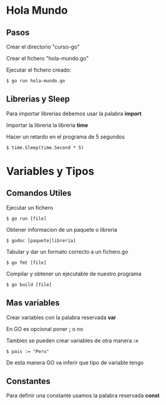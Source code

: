 Hola Mundo
===

## Pasos

Crear el directorio "curso-go"

Crear el fichero "hola-mundo.go"

Ejecutar el fichero creado:
    
    $ go run hola-mundo.go

## Librerias y Sleep

Para importar librerias debemos usar la palabra **import**

Importar la libreria la libreria **time**

Hacer un retardo en el programa de 5 segundos

    $ time.Sleep(time.Second * 5)

Variables y Tipos
===

## Comandos Utiles

Ejecutar un fichero 

    $ go run [file]

Obtener informacion de un paquete o libreria

    $ godoc [paquete|libreria]

Tabular y dar un formato correcto a un fichero.go

    $ go fmt [file]

Compilar y obtener un ejecutable de nuestro programa

    $ go build [file]

## Mas variables

Crear variables con la palabra reservada **var**

En GO es opcional poner **;** o no

Tambien se pueden crear variables de otra manera **:=**

    $ pais := "Peru"

De esta manera GO va inferir que tipo de variable tengo

## Constantes

Para definir una constante usamos la palabra reservada **const**



